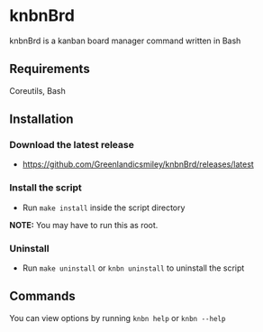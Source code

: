 # knbnBrd

knbnBrd is a kanban board manager command written in Bash

## Requirements

Coreutils, Bash

## Installation
### Download the latest release
- https://github.com/Greenlandicsmiley/knbnBrd/releases/latest

### Install the script
- Run `make install` inside the script directory

**NOTE:** You may have to run this as root.

### Uninstall
- Run `make uninstall` or `knbn uninstall` to uninstall the script

## Commands

You can view options by running `knbn help` or `knbn --help`
